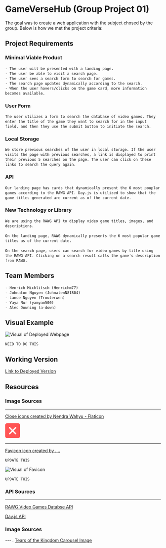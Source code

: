 # GameVerseHub (Group Project 01)

The goal was to create a web application with the subject chosed by the group. Below is how we met the project criteria:

## Project Requirements

  ### Minimal Viable Product
    - The user will be presented with a landing page.
    - The user be able to visit a search page.
    - The user sees a search form to search for games.
    - The search page updates dynamically according to the search.
    - When the user hovers/clicks on the game card, more information becomes available.

  ### User Form
    The user utilizes a form to search the database of video games. They enter the title of the game they want to search for in the input field, and then they use the submit button to initiate the search.

  ### Local Storage
    We store previous searches of the user in local storage. If the user visits the page with previous searches, a link is displayed to print their previous 5 searches on the page. The user can click on these links to search the query again.

  ### API
    Our landing page has cards that dynamically present the 6 most pouplar games according to the RAWG API. Day.js is utilized to show that the game titles generated are current as of the current date.

  ### New Technology or Library
    We are using the RAWG API to display video game titles, images, and descriptions. 
    
    On the landing page, RAWG dynamically presents the 6 most popular game titles as of the current date. 
      
    On the search page, users can search for video games by title using the RAWG API. Clicking on a search result calls the game's description from RAWG.

## Team Members
    - Henrich Michlitsch (Henrichm77)
    - Johnaton Nguyen (JohnatenN81804)
    - Lance Nguyen (Trouterwen)
    - Yaya Nur (yamyam500)
    - Alec Downing (a-down)

## Visual Example

![Visual of Deployed Webpage](./assets/visual.png)

    NEED TO DO THIS

## Working Version

[Link to Deployed Version](https://a-down.github.io/GameVerseHub/)

## Resources

### Image Sources
---
  [Close icons created by Nendra Wahyu - Flaticon](https://www.flaticon.com/free-icons/close)

  ![Visual of Close Icon](./assets/images/close-icon.png)

  ---
  [Favicon icon created by ....](https://www.google.com)

    UPDATE THIS

  ![Visual of Favicon](./)
  
    UPDATE THIS

### API Sources
---
  [RAWG Video Games Databse API](https://rawg.io/apidocs)


  [Day.js API](https://day.js.org/)

### Image Sources
--- .
  [Tears of the Kingdom Carousel Image](https://images.nintendolife.com/880243a8baed2/switch-tloz-totk-artwork-01.large.jpg)
